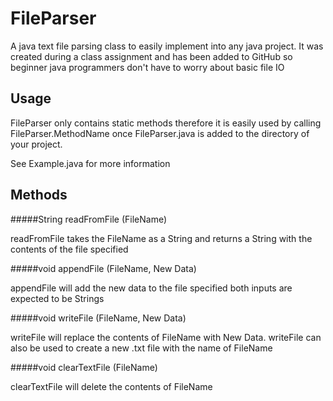 # FileParser
A java text file parsing class to easily implement into any java project.
It was created during a class assignment and has been added to GitHub so beginner java programmers don't have to worry about basic file IO

## Usage
FileParser only contains static methods therefore it is easily used by calling FileParser.MethodName once FileParser.java is added to the directory of your project.

See Example.java for more information

## Methods
#####String readFromFile (FileName) 

  readFromFile takes the FileName as a String and returns a String with the contents of the file specified
  
#####void appendFile (FileName, New Data)

  appendFile will add the new data to the file specified both inputs are expected to be Strings
  
#####void writeFile (FileName, New Data)

  writeFile will replace the contents of FileName with New Data.  writeFile can also be used to create a new .txt file with the name of FileName
  
#####void clearTextFile (FileName)

  clearTextFile will delete the contents of FileName

